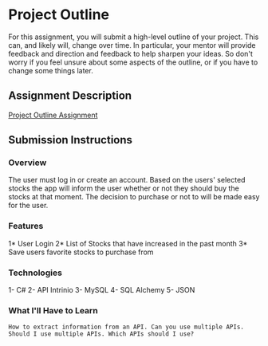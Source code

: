 # Project Outline
For this assignment, you will submit a high-level outline of your project. This can, and likely will, change over time. In particular, your mentor will provide feedback and direction and feedback to help sharpen your ideas. So don't worry if you feel unsure about some aspects of the outline, or if you have to change some things later.

## Assignment Description
[Project Outline Assignment](https://education.launchcode.org/liftoff/assignments/project-outline/)

## Submission Instructions

### Overview
The user must log in or create an account.
Based on the users' selected stocks the app 
will inform the user whether or not they should 
buy the stocks at that moment. The decision to 
purchase or not to will be made easy for the user. 

### Features
1* User Login
2* List of Stocks that have increased in the past month
3* Save users favorite stocks to purchase from

### Technologies
1- C#
2- API Intrinio
3- MySQL
4- SQL Alchemy
5- JSON


### What I'll Have to Learn
    How to extract information from an API. Can you use multiple APIs. Should I use multiple APIs. Which APIs should I use?